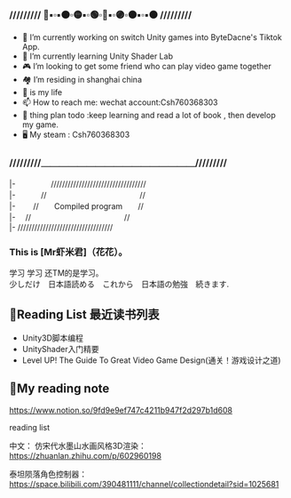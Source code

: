 ### ///////// 🔴▪▫▪🟠▫🟡▪▫🟢▫🔵▪▫🟣▫🟤▪▫▪⚫ /////////

- 🔭 I’m currently working on switch Unity games into ByteDacne's Tiktok App.
-  🌱 I’m currently learning Unity Shader Lab
-   🎮 I’m looking to get some friend who can play video game together
-    🏘  I’m residing in shanghai china
-    🏐  is my life 
-    📫 How to reach me: wechat account:Csh760368303
-    📅 thing plan todo :keep learning and read a lot of book , then develop my game. 
-    🖥  My steam : Csh760368303
### /////////＿＿＿＿＿＿＿＿＿＿＿＿＿＿＿＿＿///////// 

|- 　 　　　//////////////////////////////////\
|-  　　　//　　　　　　　　　　　　//\
|-  　　//　　Compiled program　　//\
|-  　//　　　　　　　　　　　　//\
|-  //////////////////////////////////


### This is [Mr虾米君]（花花）。 
学习 学习 还TM的是学习。  
少しだけ　日本語読める　これから　日本語の勉強　続きます.

## 📕Reading List 最近读书列表
- Unity3D脚本编程
- UnityShader入门精要
- Level UP! The Guide To Great Video Game Design(通关！游戏设计之道)

## 📄My reading note
https://www.notion.so/9fd9e9ef747c4211b947f2d297b1d608

reading list

中文：
仿宋代水墨山水画风格3D渲染： https://zhuanlan.zhihu.com/p/602960198

泰坦陨落角色控制器：https://space.bilibili.com/390481111/channel/collectiondetail?sid=1025681



<!--
**csh760368303/csh760368303** is a ✨ _special_ ✨ repository because its `README.md` (this file) appears on your GitHub profile.




Here are some ideas to get you started:

- 🔭 I’m currently working on ...
- 🌱 I’m currently learning ...
- 👯 I’m looking to collaborate on ...
- 🤔 I’m looking for help with ...
- 💬 Ask me about ...
- 📫 How to reach me: ...
- 😄 Pronouns: ...
- ⚡ Fun fact: ...
-->
